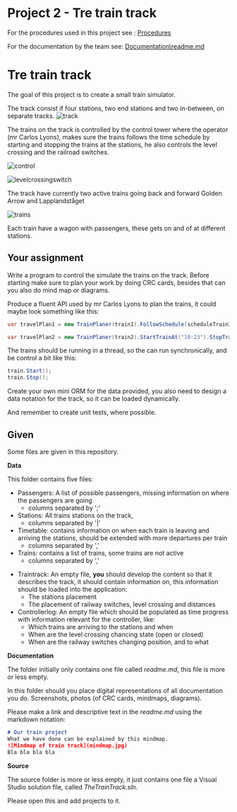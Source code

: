 # Project 2 - Tre train track

For the procedures used in this project see : [Procedures](Procedures.md)

For the documentation by the team see: [Documentation\readme.md](Documentation\readme.md)

# Tre train track

The goal of this project is to create a small train simulator.

The track consist if four stations, two end stations and two in-between, on separate tracks. ![track](C:\GitHub\project-the-train\track.jpg)

The trains on the track is controlled by the control tower where the operator (mr Carlos Lyons), makes sure the trains follows the time schedule by starting and stopping the trains at the stations, he also controls the level crossing and the railroad switches.

![control](C:\GitHub\project-the-train\control.jpg)

![levelcrossingswitch](C:\GitHub\project-the-train\levelcrossingswitch.jpg)

The track have currently two active trains going back and forward Golden Arrow and Lapplandståget

![trains](C:\GitHub\project-the-train\trains.jpg)

Each train have a wagon with passengers, these gets on and of at different stations.

## Your assignment

Write a program to control the simulate the trains on the track. Before starting make sure to plan your work by doing CRC cards, besides that can you also do mind map or diagrams.

Produce a fluent API used by mr Carlos Lyons to plan the trains, it could maybe look something like this:

```C#
var travelPlan1 = new TrainPlaner(train1).FollowSchedule(scheduleTrain1).LevelCrossing().CloseAt("10:23").OpenAt("10:25").SetSwitch(switch1, SwitchDirection.Left).SetSwitch(switch2, SwitchDirection.Right);

var travelPlan2 = new TrainPlaner(train2).StartTrainAt("10:23").StopTrainAt("10:53");
```

The trains should be running in a thread, so the can run synchronically, and be control a bit like this:

```c#
train.Start();
train.Stop();
```

Create your own mini ORM for the data provided, you also need to design a data notation for the track, so it can be loaded dynamically. 

And remember to create unit tests, where possible.

## Given

Some files are given in this repository.

**Data**

This folder contains five files:

* Passengers: A list of possible passengers, missing information on where the passengers are going
  * columns separated by ';'
* Stations: All trains stations on the track, 
  * columns separated by '|'
* Timetable: contains information on when each train is leaving and arriving the stations, should be extended with more departures per train
  * columns separated by ','
* Trains: contains a list of trains, some trains are not active
  * columns separated by ','

- Traintrack: An empty file, **you** should develop the content so that it describes the track, it should contain information on, this information should be loaded into the application:
  - The stations placement
  - The placement of railway switches, level crossing and distances
- Controllerlog: An empty file which should be populated as time progress with information  relevant for the controller, like:
  - Which trains are arriving to the stations and when
  - When are the level crossing chancing state (open or closed)
  - When are the railway switches changing position, and to what

**Documentation**

The folder initially only contains one file called *readme.md*, this file is more or less empty.

In this folder should you place digital representations of all documentation you do. Screenshots, photos (of CRC cards, mindmaps, diagrams).

Please make a link and descriptive text in the *readme.md* using the markdown notation:

```markdown
# Our train project
What we have done can be explained by this mindmap.
![Mindmap of train track](mindmap.jpg)
Bla bla bla bla
```

**Source**

The source folder is more or less empty, it just contains one file a Visual Studio solution file, called *TheTrainTrack.sln*.

Please open this and add projects to it.